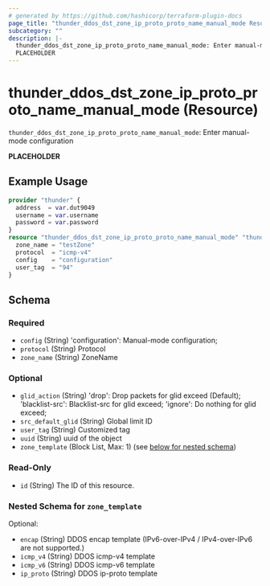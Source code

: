 ```yaml
---
# generated by https://github.com/hashicorp/terraform-plugin-docs
page_title: "thunder_ddos_dst_zone_ip_proto_proto_name_manual_mode Resource - terraform-provider-thunder"
subcategory: ""
description: |-
  thunder_ddos_dst_zone_ip_proto_proto_name_manual_mode: Enter manual-mode configuration
  PLACEHOLDER
---
```


# thunder_ddos_dst_zone_ip_proto_proto_name_manual_mode (Resource)

`thunder_ddos_dst_zone_ip_proto_proto_name_manual_mode`: Enter manual-mode configuration

__PLACEHOLDER__

## Example Usage

```terraform
provider "thunder" {
  address  = var.dut9049
  username = var.username
  password = var.password
}
resource "thunder_ddos_dst_zone_ip_proto_proto_name_manual_mode" "thunder_ddos_dst_zone_ip_proto_proto_name_manual_mode" {
  zone_name = "testZone"
  protocol  = "icmp-v4"
  config    = "configuration"
  user_tag  = "94"
}
```

<!-- schema generated by tfplugindocs -->
## Schema

### Required

- `config` (String) 'configuration': Manual-mode configuration;
- `protocol` (String) Protocol
- `zone_name` (String) ZoneName

### Optional

- `glid_action` (String) 'drop': Drop packets for glid exceed (Default); 'blacklist-src': Blacklist-src for glid exceed; 'ignore': Do nothing for glid exceed;
- `src_default_glid` (String) Global limit ID
- `user_tag` (String) Customized tag
- `uuid` (String) uuid of the object
- `zone_template` (Block List, Max: 1) (see [below for nested schema](#nestedblock--zone_template))

### Read-Only

- `id` (String) The ID of this resource.

<a id="nestedblock--zone_template"></a>
### Nested Schema for `zone_template`

Optional:

- `encap` (String) DDOS encap template (IPv6-over-IPv4 / IPv4-over-IPv6 are not supported.)
- `icmp_v4` (String) DDOS icmp-v4 template
- `icmp_v6` (String) DDOS icmp-v6 template
- `ip_proto` (String) DDOS ip-proto template


